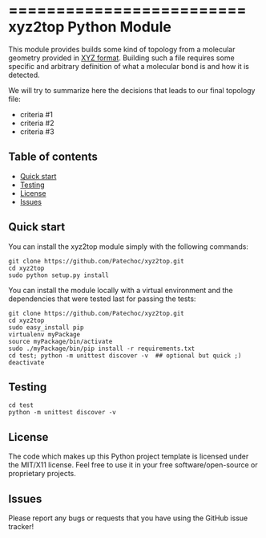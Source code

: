 =========================
 xyz2top Python Module
=========================

<!---
Wercker badge
-->

This module provides builds some kind of topology from a molecular geometry provided in [XYZ format](http://en.wikipedia.org/wiki/XYZ_file_format). Building such a file requires some specific and arbitrary definition of what a molecular bond is and how it is detected.

We will try to summarize here the decisions that leads to our final topology file:
- criteria #1
- criteria #2
- criteria #3



## Table of contents

- [Quick start](#quick-start)
- [Testing](#testing)
- [License](#license)
- [Issues](#issues)

## Quick start

You can install the xyz2top module simply with the following commands: 
```
git clone https://github.com/Patechoc/xyz2top.git
cd xyz2top
sudo python setup.py install
```

You can install the module locally with a virtual environment and the dependencies that were tested last for passing the tests:
```
git clone https://github.com/Patechoc/xyz2top.git
cd xyz2top
sudo easy_install pip
virtualenv myPackage
source myPackage/bin/activate
sudo ./myPackage/bin/pip install -r requirements.txt
cd test; python -m unittest discover -v  ## optional but quick ;)
deactivate
```


## Testing

```
cd test
python -m unittest discover -v
```


## License

The code which makes up this Python project template is licensed under the MIT/X11 license. Feel free to use it in your free software/open-source or proprietary projects.


## Issues

Please report any bugs or requests that you have using the GitHub issue tracker!
